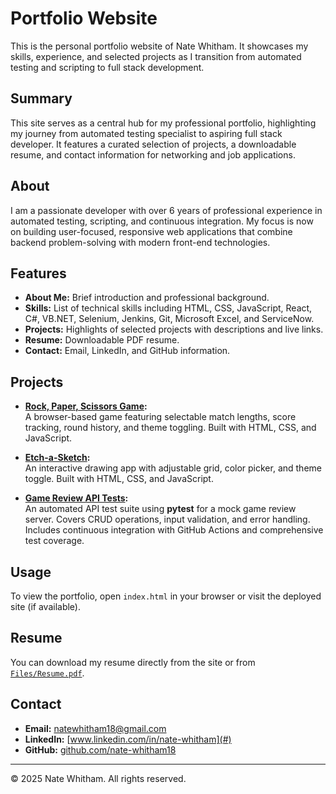 # Portfolio Website

This is the personal portfolio website of Nate Whitham. It showcases my skills, experience, and selected projects as I transition from automated testing and scripting to full stack development.

## Summary

This site serves as a central hub for my professional portfolio, highlighting my journey from automated testing specialist to aspiring full stack developer. It features a curated selection of projects, a downloadable resume, and contact information for networking and job applications.

## About

I am a passionate developer with over 6 years of professional experience in automated testing, scripting, and continuous integration. My focus is now on building user-focused, responsive web applications that combine backend problem-solving with modern front-end technologies.

## Features

- **About Me:** Brief introduction and professional background.
- **Skills:** List of technical skills including HTML, CSS, JavaScript, React, C#, VB.NET, Selenium, Jenkins, Git, Microsoft Excel, and ServiceNow.
- **Projects:** Highlights of selected projects with descriptions and live links.
- **Resume:** Downloadable PDF resume.
- **Contact:** Email, LinkedIn, and GitHub information.

## Projects

- **[Rock, Paper, Scissors Game](https://nate-whitham18.github.io/Rock-Paper-Scissors/):**  
  A browser-based game featuring selectable match lengths, score tracking, round history, and theme toggling. Built with HTML, CSS, and JavaScript.

- **[Etch-a-Sketch](https://nate-whitham18.github.io/Etch-a-Sketch/):**  
  An interactive drawing app with adjustable grid, color picker, and theme toggle. Built with HTML, CSS, and JavaScript.

- **[Game Review API Tests](https://github.com/nate-whitham18/Game-Review-Tester):**  
  An automated API test suite using **pytest** for a mock game review server. Covers CRUD operations, input validation, and error handling. Includes continuous integration with GitHub Actions and comprehensive test coverage.

## Usage

To view the portfolio, open `index.html` in your browser or visit the deployed site (if available).

## Resume

You can download my resume directly from the site or from [`Files/Resume.pdf`](Files/Resume.pdf).

## Contact

- **Email:** natewhitham18@gmail.com
- **LinkedIn:** [www.linkedin.com/in/nate-whitham](#)
- **GitHub:** [github.com/nate-whitham18](#)

---

&copy; 2025 Nate Whitham. All rights reserved.